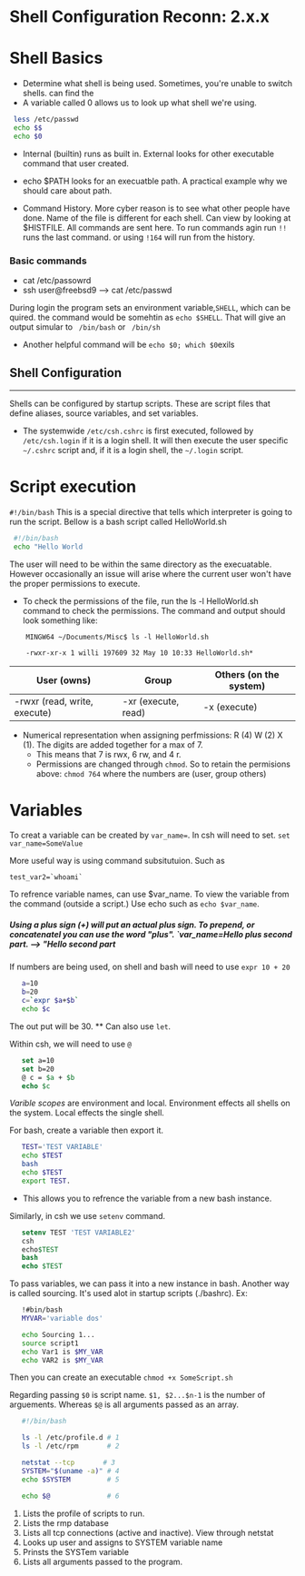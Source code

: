 # Shell Configuration Reconn: 2.x.x
 
 # Shell Basics

- Determine what shell is being used. Sometimes, you're unable to switch shells. can find the 
- A variable called 0 allows us to look up what shell we're using. 
```  bash
 less /etc/passwd
 echo $$
 echo $0
```

- Internal (builtin) runs as built in. External looks for other executable command that user created. 
- echo $PATH looks for an execuatble path. A practical example why we should care about path.

- Command History. More cyber reason is to see what other people have done. Name of the file is different for each shell. Can view by looking at $HISTFILE. All commands are sent here. To run commands agin run ``` !! ``` runs the last command. or using ``` !164 ``` will run from the history. 
### Basic commands
- cat /etc/passowrd
- ssh user@freebsd9 --> cat /etc/passwd

During login the program sets an environment variable,``` SHELL ```, which can be quired. the command would be somehtin as ```echo $SHELL```. That will give an output simular to ``` /bin/bash``` or ``` /bin/sh```

  - Another helpful command will be ``` echo $0; which $0 ```exils 

## Shell Configuration
------

Shells can be configured by startup scripts. These are script files that define aliases, source variables, and set variables.

- The systemwide ```/etc/csh.cshrc``` is first executed, followed by ```/etc/csh.login``` if it is a login shell. It will then execute the user specific ```~/.cshrc``` script and, if it is a login shell, the ```~/.login``` script.

# Script execution

```#!/bin/bash``` This is a special directive that tells which interpreter is going to run the script. Bellow is a bash script called HelloWorld.sh

``` bash
 #!/bin/bash
 echo "Hello World
```
The user will need to be within the same directory as the execuatable. However occasionally an issue will arise where the current user won't have the proper permissions to execute.
- To check the permissions of the file, run the ls -l HelloWorld.sh command to check the permissions. The command and output should look something like: 

``` 
    MINGW64 ~/Documents/Misc$ ls -l HelloWorld.sh

    -rwxr-xr-x 1 willi 197609 32 May 10 10:33 HelloWorld.sh*
```
| User (owns) | Group | Others (on the system)|
| --- | --- | --- |
| -rwxr (read, write, execute) | -xr (execute, read) | -x (execute) |

  -  Numerical representation when assigning perfmissions: R (4) W (2) X (1). The digits are added together for a max of 7.
      - This means that 7 is rwx, 6 rw, and 4 r. 
      - Permissions are changed through `chmod`. So to retain the permisions above: `chmod 764` where the numbers are (user, group others)
      
# Variables

To creat a variable can be created by `var_name=`. In csh will need to set. `set var_name=SomeValue`

More useful way is using command subsitutuion. Such as 
```
test_var2=`whoami`
```

To refrence variable names, can use $var_name. To view the variable from the command (outside a script.) Use echo such as `echo $var_name`.

 ##### *Using a plus sign (+) will put an actual plus sign. To prepend, or concatenatel you can use the word "plus". `var_name=Hello plus second part. --> "Hello second part*

 If numbers are being used, on shell and bash will need to use `expr 10 + 20`
 ``` bash
    a=10
    b=20
    c=`expr $a+$b`
    echo $c
 ```
 The out put will be 30. ** Can also use `let`.

 Within csh, we will need to use `@`

 ``` csh
    set a=10
    set b=20
    @ c = $a + $b
    echo $c
 ```

 *Varible scopes* are environment and local. Environment effects all shells on the system. Local effects the single shell.

 For bash, create a variable then export it.

 ``` bash
    TEST='TEST VARIABLE'
    echo $TEST
    bash
    echo $TEST
    export TEST.
 ```
 - This allows you to refrence the variable from a new bash instance.
 
 Similarly, in csh we use `setenv` command.
 ``` csh
    setenv TEST 'TEST VARIABLE2'
    csh
    echo$TEST
    bash
    echo $TEST
 ```

 To pass variables, we can pass it into a new instance in bash. Another way is called sourcing. It's used alot in startup scripts (./bashrc).
 Ex:
 ``` bash
    !#bin/bash
    MYVAR='variable dos'

    echo Sourcing 1...
    source script1
    echo Var1 is $MY_VAR
    echo VAR2 is $MY_VAR
 ```
Then you can create an executable `chmod +x SomeScript.sh`

Regarding passing `$0` is script name. `$1, $2...$n-1` is the number of arguements. Whereas `$@` is all arguments passed as an array.

``` bash
   #!/bin/bash

   ls -l /etc/profile.d # 1
   ls -l /etc/rpm       # 2

   netstat --tcp       # 3
   SYSTEM="$(uname -a)" # 4
   echo $SYSTEM         # 5

   echo $@              # 6
```

 1. Lists the profile of scripts to run.
 2. Lists the rmp database
 3. Lists all tcp connections (active and inactive). View through netstat
 4. Looks up user and assigns to SYSTEM variable name
 5. Prinsts the SYSTem variable 
 6. Lists all arguments passed to the program. 
